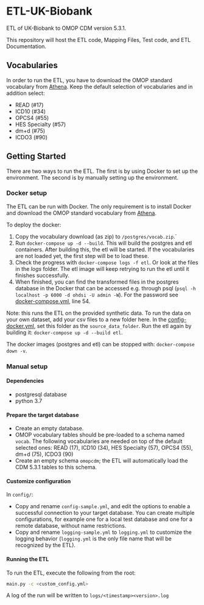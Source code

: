 # ETL-UK-Biobank
ETL of UK-Biobank to OMOP CDM version 5.3.1.

This repository will host the ETL code, Mapping Files, Test code, and ETL Documentation.

## Vocabularies
In order to run the ETL, you have to download the OMOP standard vocabulary from [Athena](athena.ohdsi.org). Keep the default selection of vocabularies and in addition select:
- READ (#17) 
- ICD10 (#34)
- OPCS4 (#55)
- HES Specialty (#57)
- dm+d (#75) 
- ICDO3 (#90)

## Getting Started
There are two ways to run the ETL. The first is by using Docker to set up the environment. The second is by manually setting up the environment.

### Docker setup
The ETL can be run with Docker. The only requirement is to install Docker and download the OMOP standard vocabulary from [Athena](athena.ohdsi.org).

To deploy the docker:
1. Copy the vocabulary download (as zip) to `/postgres/vocab.zip`.`
2. Run `docker-compose up -d --build`. This will build the postgres and etl containers. After building this, the etl will be started. If the vocabularies are not loaded yet, the first step will be to load these.
3. Check the progress with `docker-compose logs -f etl`. Or look at the files in the _logs_ folder. The etl image will keep retrying to run the etl until it finishes successfully.
4. When finished, you can find the transformed files in the postgres database in the Docker that can be accessed e.g. through psql (`psql -h localhost -p 6000 -d ohdsi -U admin -W`). For the password see [docker-compose.yml](docker-compose.yml), line 54. 

Note: this runs the ETL on the provided synthetic data. To run the data on your own dataset, add your csv files to a new folder here. In the [config-docker.yml](config/config-docker.yml), set this folder as the `source_data_folder`. Run the etl again by building it: `docker-compose up -d --build etl`.

The docker images (postgres and etl) can be stopped with: `docker-compose down -v`.

### Manual setup

#### Dependencies
- postgresql database
- python 3.7

#### Prepare the target database
- Create an empty database.
- OMOP vocabulary tables should be pre-loaded to a schema named `vocab`. The following vocabularies are needed on top of the default selected ones: READ (17), ICD10 (34), HES Specialty (57), OPCS4 (55), dm+d (75), ICDO3 (90)
- Create an empty schema `omopcdm`; the ETL will automatically load the CDM 5.3.1 tables to this schema.

#### Customize configuration
In `config/`:
- Copy and rename `config-sample.yml`, and edit the options to enable a successful connection to your target database. 
You can create multiple configurations, for example one for a local test database and one for a remote database, without name restrictions. 
- Copy and rename `logging-sample.yml` to `logging.yml` to customize the logging behavior (`logging.yml` is the only file name that will be recognized by the ETL).

#### Running the ETL

To run the ETL, execute the following from the root:
```bash
main.py -c <custom_config.yml>
```
A log of the run will be written to `logs/<timestamp><version>.log`
